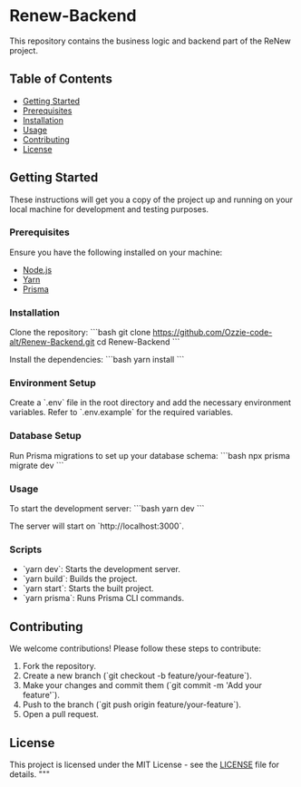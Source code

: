 # Renew-Backend

This repository contains the business logic and backend part of the ReNew project.

## Table of Contents
- [Getting Started](#getting-started)
- [Prerequisites](#prerequisites)
- [Installation](#installation)
- [Usage](#usage)
- [Contributing](#contributing)
- [License](#license)

## Getting Started

These instructions will get you a copy of the project up and running on your local machine for development and testing purposes.

### Prerequisites

Ensure you have the following installed on your machine:
- [Node.js](https://nodejs.org/)
- [Yarn](https://yarnpkg.com/)
- [Prisma](https://www.prisma.io/)

### Installation

Clone the repository:
\`\`\`bash
git clone https://github.com/Ozzie-code-alt/Renew-Backend.git
cd Renew-Backend
\`\`\`

Install the dependencies:
\`\`\`bash
yarn install
\`\`\`

### Environment Setup

Create a \`.env\` file in the root directory and add the necessary environment variables. Refer to \`.env.example\` for the required variables.

### Database Setup

Run Prisma migrations to set up your database schema:
\`\`\`bash
npx prisma migrate dev
\`\`\`

### Usage

To start the development server:
\`\`\`bash
yarn dev
\`\`\`

The server will start on \`http://localhost:3000\`.

### Scripts

- \`yarn dev\`: Starts the development server.
- \`yarn build\`: Builds the project.
- \`yarn start\`: Starts the built project.
- \`yarn prisma\`: Runs Prisma CLI commands.

## Contributing

We welcome contributions! Please follow these steps to contribute:
1. Fork the repository.
2. Create a new branch (\`git checkout -b feature/your-feature\`).
3. Make your changes and commit them (\`git commit -m 'Add your feature'\`).
4. Push to the branch (\`git push origin feature/your-feature\`).
5. Open a pull request.

## License

This project is licensed under the MIT License - see the [LICENSE](LICENSE) file for details.
"""

